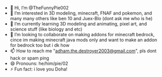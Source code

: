 - 👋 Hi, I’m @TheFunnyPie002
- 👀 I’m interested in 3D modeling, minecraft, FNAF and pokemon, and many many others like ben 10 and Juex-Blo (dont ask me who is he)
- 🌱 I’m currently learning 3D modeling and animating, pixel art, and science stuff (like biology and etc)
- 💞️ I’m looking to collaborate on making addons for minecraft bedrock, cince im making minecraft java mods only and want to make an addon for bedrock too but i dk how
- 📫 How to reach me "adham.the.destroyer2003@gmail.com", pls dont hack or spam ping
- 😄 Pronouns: he/him/pie/02
- ⚡ Fun fact: i love you Doha!

<!---
TheFunnyPie002/TheFunnyPie002 is a ✨ special ✨ repository because its `README.md` (this file) appears on your GitHub profile.
You can click the Preview link to take a look at your changes.
--->
